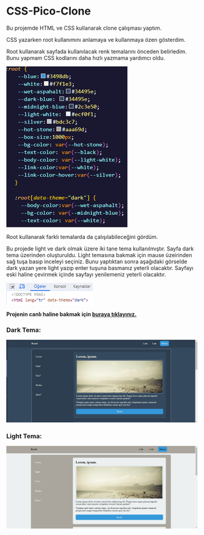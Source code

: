 # CSS-Pico-Clone

Bu projemde HTML ve CSS kullanarak clone çalışması yaptım.

CSS yazarken root kullanımını anlamaya ve kullanmaya özen gösterdim.

Root kullanarak sayfada kullanılacak renk temalarını önceden belirledim. Bunu yapmam CSS kodlarını daha hızlı yazmama yardımcı oldu.

![img](assets/image.png)

Root kullanarak farklı temalarda da çalışılabileceğini gördüm.

Bu projede light ve dark olmak üzere iki tane tema kullanılmıştır. Sayfa dark tema üzerinden oluşturuldu. Light temasına bakmak için mause üzeirinden sağ tuşa basıp inceleyi seçiniz.
Bunu yaptıktan sonra aşağıdaki görselde dark yazan yere light yazıp enter tuşuna basmanız yeterli olacaktır. Sayfayı eski haline çevirmek içinde sayfayı yenilemeniz yeterli olacaktır.

![img](assets/2.png)


<b>Projenin canlı haline bakmak için [buraya tıklayınız.](https://aliberkaycelik-css-pico-clone.netlify.app/)

### Dark Tema:

![Alt text](assets/4.png)

### Light Tema:
![img](assets/3.png)



